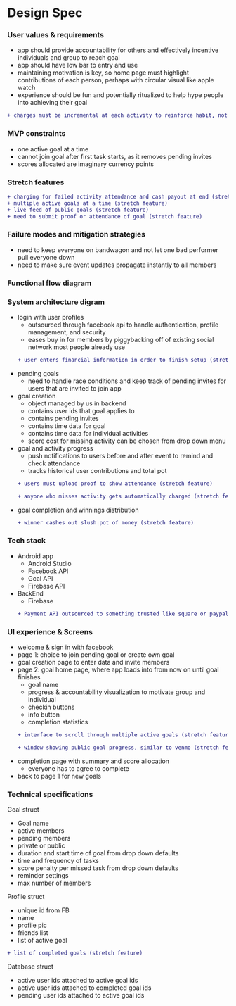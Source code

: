 # Design Spec

### User values & requirements
- app should provide accountability for others and effectively incentive individuals and group to reach goal
- app should have low bar to entry and use
- maintaining motivation is key, so home page must highlight contributions of each person, perhaps with circular visual like apple watch
- experience should be fun and potentially ritualized to help hype people into achieving their goal
```diff 
+ charges must be incremental at each activity to reinforce habit, not at end (stretch feature)
```

### MVP constraints
- one active goal at a time
- cannot join goal after first task starts, as it removes pending invites
- scores allocated are imaginary currency points

### Stretch features
```diff 
+ charging for failed activity attendance and cash payout at end (stretch feature)
+ multiple active goals at a time (stretch feature)
+ live feed of public goals (stretch feature)
+ need to submit proof or attendance of goal (stretch feature)
```

### Failure modes and mitigation strategies
- need to keep everyone on bandwagon and not let one bad performer pull everyone down
- need to make sure event updates propagate instantly to all members

### Functional flow diagram

### System architecture digram
- login with user profiles
  - outsourced through facebook api to handle authentication, profile management, and security
  - eases buy in for members by piggybacking off of existing social network most people already use
  ```diff 
  + user enters financial information in order to finish setup (stretch feature)
  ```
- pending goals
  - need to handle race conditions and keep track of pending invites for users that are invited to join app
- goal creation
  - object managed by us in backend
  - contains user ids that goal applies to
  - contains pending invites
  - contains time data for goal
  - contains time data for individual activities
  - score cost for missing activity can be chosen from drop down menu
- goal and activity progress
  - push notifications to users before and after event to remind and check attendance
  - tracks historical user contributions and total pot
  ```diff 
  + users must upload proof to show attendance (stretch feature)
  ```
  ```diff 
  + anyone who misses activity gets automatically charged (stretch feature)
  ```
- goal completion and winnings distribution
  ```diff 
  + winner cashes out slush pot of money (stretch feature)
  ```

### Tech stack
- Android app
  - Android Studio
  - Facebook API
  - Gcal API
  - Firebase API
- BackEnd
  - Firebase
  ```diff 
  + Payment API outsourced to something trusted like square or paypal (stretch feature)
  ```

### UI experience & Screens
- welcome & sign in with facebook
- page 1: choice to join pending goal or create own goal
- goal creation page to enter data and invite members
- page 2: goal home page, where app loads into from now on until goal finishes 
  - goal name
  - progress & accountability visualization to motivate group and individual
  - checkin buttons
  - info button
  - completion statistics
  ```diff 
  + interface to scroll through multiple active goals (stretch feature)
  ```
  ```diff 
  + window showing public goal progress, similar to venmo (stretch feature)
  ```
- completion page with summary and score allocation
  - everyone has to agree to complete
- back to page 1 for new goals

### Technical specifications
Goal struct
- Goal name
- active members
- pending members
- private or public
- duration and start time of goal from drop down defaults
- time and frequency of tasks
- score penalty per missed task from drop down defaults
- reminder settings
- max number of members

Profile struct
- unique id from FB
- name
- profile pic
- friends list
- list of active goal
```diff 
+ list of completed goals (stretch feature)
```
  
Database struct
- active user ids attached to active goal ids
- active user ids attached to completed goal ids
- pending user ids attached to active goal ids

